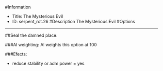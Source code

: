 #Information
 - Title: The Mysterious Evil
 - ID: serpent_rot.26
#Description
The Mysterious Evil
#Options

___
##Seal the damned place.

###AI weighting:
AI weights this option at 100


###Efects:<ul><li>reduce stability or adm power = yes</li></ul>
